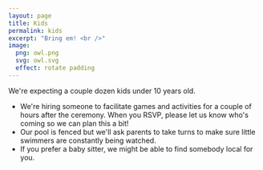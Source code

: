 ```yaml
---
layout: page
title: Kids
permalink: kids
excerpt: "Bring em! <br />"
image:
  png: owl.png
  svg: owl.svg
  effect: rotate padding
---
```



We're expecting a couple dozen kids under 10 years old.

* We're hiring someone to facilitate games and activities for a couple of hours after the ceremony. When you RSVP, please let us know who's coming so we can plan this a bit!
* Our pool is fenced but we'll ask parents to take turns to make sure little swimmers are constantly being watched.
* If you prefer a baby sitter, we might be able to find somebody local for you.
